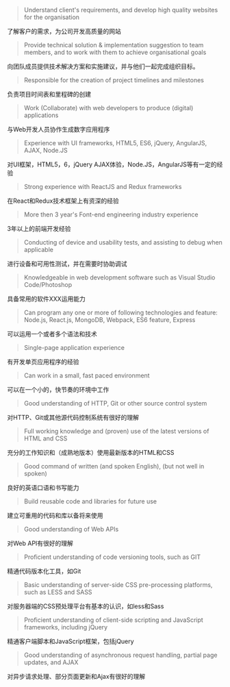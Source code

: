 > Understand client's requirements, and develop high quality websites for the organisation

了解客户的需求，为公司开发高质量的网站

> Provide technical solution & implementation suggestion to team members, and to work with them to achieve organisational goals

向团队成员提供技术解决方案和实施建议，并与他们一起完成组织目标。

> Responsible for the creation of project timelines and milestones

负责项目时间表和里程碑的创建

> Work (Collaborate) with web developers to produce (digital) applications

与Web开发人员协作生成数字应用程序

> Experience with UI frameworks, HTML5, ES6, jQuery, AngularJS, AJAX, Node.JS

对UI框架，HTML5，6，jQuery AJAX体验，Node.JS，AngularJS等有一定的经验

> Strong experience with ReactJS and Redux frameworks

在React和Redux技术框架上有资深的经验

> More then 3 year's Font-end engineering industry experience

3年以上的前端开发经验

> Conducting of device and usability tests, and assisting to debug when applicable

进行设备和可用性测试，并在需要时协助调试

> Knowledgeable in web development software such as Visual Studio Code/Photoshop

具备常用的软件XXX运用能力

> Can program any one or more of following technologies and feature: Node.js, React.js, MongoDB, Webpack, ES6 feature, Express

可以运用一个或者多个语法和技术

> Single-page application experience

有开发单页应用程序的经验

> Can work in a small, fast paced environment

可以在一个小的，快节奏的环境中工作

> Good understanding of HTTP, Git or other source control system

对HTTP、Git或其他源代码控制系统有很好的理解

> Full working knowledge and (proven) use of the latest versions of HTML and CSS

充分的工作知识和（成熟地版本）使用最新版本的HTML和CSS

> Good command of written (and spoken English), (but not well in spoken)

良好的英语口语和书写能力

> Build reusable code and libraries for future use

建立可重用的代码和库以备将来使用

> Good understanding of Web APIs

对Web API有很好的理解

> Proficient understanding of code versioning tools, such as GIT

精通代码版本化工具，如Git

> Basic understanding of server-side CSS pre-processing platforms, such as LESS and SASS

对服务器端的CSS预处理平台有基本的认识，如less和Sass

> Proficient understanding of client-side scripting and JavaScript frameworks, including jQuery

精通客户端脚本和JavaScript框架，包括jQuery

> Good understanding of asynchronous request handling, partial page updates, and AJAX

对异步请求处理、部分页面更新和Ajax有很好的理解
